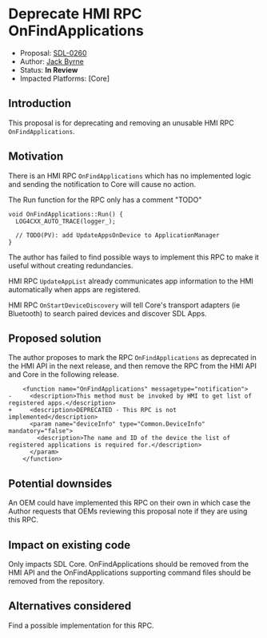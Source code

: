 # Deprecate HMI RPC OnFindApplications

* Proposal: [SDL-0260](0260-Deprecate-HMI-RPC-OnFindApplications.md)
* Author: [Jack Byrne](hhttps://github.com/JackLivio)
* Status: **In Review**
* Impacted Platforms: [Core]

## Introduction

This proposal is for deprecating and removing an unusable HMI RPC `OnFindApplications`.

## Motivation

There is an HMI RPC `OnFindApplications` which has no implemented logic and sending the notification to Core will cause no action.

The Run function for the RPC only has a comment "TODO"

```
void OnFindApplications::Run() {
  LOG4CXX_AUTO_TRACE(logger_);

  // TODO(PV): add UpdateAppsOnDevice to ApplicationManager
}
```

The author has failed to find possible ways to implement this RPC to make it useful without creating redundancies. 

HMI RPC `UpdateAppList` already communicates app information to the HMI automatically when apps are registered.

HMI RPC `OnStartDeviceDiscovery` will tell Core's transport adapters (ie Bluetooth) to search paired devices and discover SDL Apps.

## Proposed solution

The author proposes to mark the RPC `OnFindApplications` as deprecated in the HMI API in the next release, and then remove the RPC from the HMI API and Core in the following release.

```
    <function name="OnFindApplications" messagetype="notification">
-     <description>This method must be invoked by HMI to get list of registered apps.</description>
+     <description>DEPRECATED - This RPC is not implemented</description>
      <param name="deviceInfo" type="Common.DeviceInfo" mandatory="false">
        <description>The name and ID of the device the list of registered applications is required for.</description>
      </param>
    </function>
```

## Potential downsides

An OEM could have implemented this RPC on their own in which case the Author requests that OEMs reviewing this proposal note if they are using this RPC.

## Impact on existing code

Only impacts SDL Core. OnFindApplications should be removed from the HMI API and the OnFindApplications supporting command files should be removed from the repository.

## Alternatives considered

Find a possible implementation for this RPC.

```
